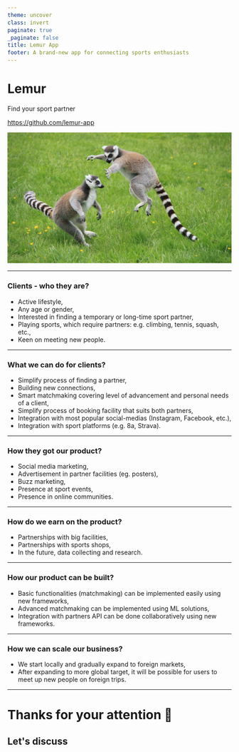 ```yaml
---
theme: uncover
class: invert
paginate: true
_paginate: false
title: Lemur App
footer: A brand-new app for connecting sports enthusiasts
---
```


# Lemur

Find your sport partner

https://github.com/lemur-app

![bg left](./static/lemur.jpeg)

---

### Clients - who they are?

- Active lifestyle,
- Any age or gender,
- Interested in finding a temporary or long-time sport partner,
- Playing sports, which require partners: e.g. climbing, tennis, squash, etc.,
- Keen on meeting new people.

---

### What we can do for clients?

- Simplify process of finding a partner,
- Building new connections,
- Smart matchmaking covering level of advancement and personal needs of a client,
- Simplify process of booking facility that suits both partners,
- Integration with most popular social-medias (Instagram, Facebook, etc.),
- Integration with sport platforms (e.g. 8a, Strava).

---

### How they got our product?

- Social media marketing,
- Advertisement in partner facilities (eg. posters),
- Buzz marketing,
- Presence at sport events,
- Presence in online communities.

---

### How do we earn on the product?

- Partnerships with big facilities,
- Partnerships with sports shops,
- In the future, data collecting and research.

---

### How our product can be built?

- Basic functionalities (matchmaking) can be implemented easily using new frameworks,
- Advanced matchmaking can be implemented using ML solutions,
- Integration with partners API can be done collaboratively using new frameworks.

---

### How we can scale our business?

- We start locally and gradually expand to foreign markets,
- After expanding to more global target, it will be possible for users to meet up new people on foreign trips.

---

<style scoped>
section {
    text-align: center;
    display: table-cell;
    vertical-align: middle;
}
</style>

# Thanks for your attention 🐒
## Let's discuss
